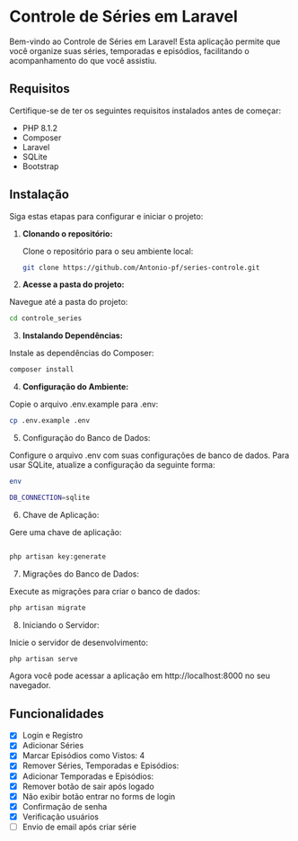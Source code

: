 # Controle de Séries em Laravel

Bem-vindo ao Controle de Séries em Laravel! Esta aplicação permite que você organize suas séries, temporadas e episódios, facilitando o acompanhamento do que você assistiu.

## Requisitos

Certifique-se de ter os seguintes requisitos instalados antes de começar:

- PHP 8.1.2 
- Composer
- Laravel
- SQLite
- Bootstrap

## Instalação

Siga estas etapas para configurar e iniciar o projeto:

1. **Clonando o repositório:**

   Clone o repositório para o seu ambiente local:

   ```bash
   git clone https://github.com/Antonio-pf/series-controle.git

2. **Acesse a pasta do projeto:**

Navegue até a pasta do projeto:

 ```bash
cd controle_series
```

3. **Instalando Dependências:**

Instale as dependências do Composer:
 
```bash
composer install
```

4. **Configuração do Ambiente:**

Copie o arquivo .env.example para .env:

```bash
cp .env.example .env
```
5. Configuração do Banco de Dados:

Configure o arquivo .env com suas configurações de banco de dados. Para usar SQLite, atualize a configuração da seguinte forma:



```bash
env

DB_CONNECTION=sqlite

```

6. Chave de Aplicação:

Gere uma chave de aplicação:

```bash

php artisan key:generate
```

7. Migrações do Banco de Dados:

Execute as migrações para criar o banco de dados:

```bash
php artisan migrate
```

8. Iniciando o Servidor:

Inicie o servidor de desenvolvimento:

```bash
php artisan serve
```
Agora você pode acessar a aplicação em http://localhost:8000 no seu navegador.

## Funcionalidades

- [X]  Login e Registro
- [x]  Adicionar Séries
- [x]  Marcar Episódios como Vistos: 4
- [x]  Remover Séries, Temporadas e Episódios:
- [x]  Adicionar Temporadas e Episódios:
- [x]  Remover botão de sair após logado
- [x]  Não exibir botão entrar no forms de login
- [x] Confirmação de senha
- [x] Verificação usuários
- [ ] Envio de email após criar série